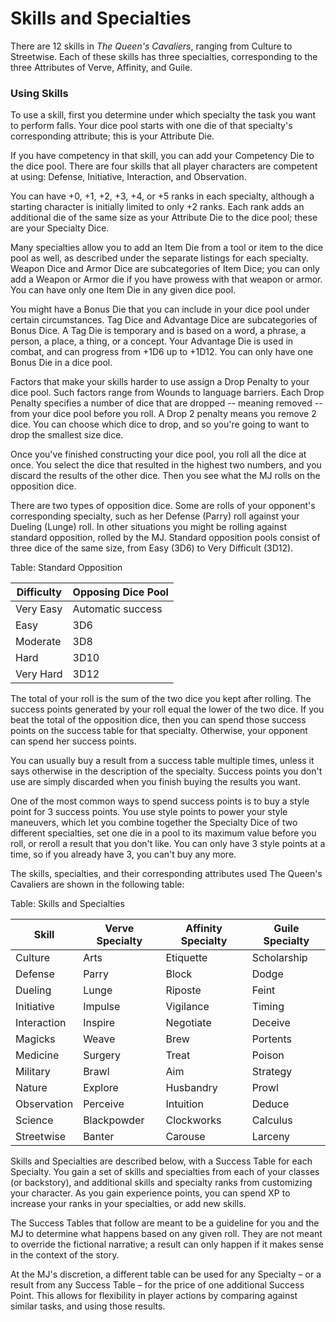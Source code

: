 # Skills and Specialties

There are 12 skills in *The Queen's Cavaliers*, ranging from Culture to
Streetwise. Each of these skills has three specialties, corresponding to
the three Attributes of Verve, Affinity, and Guile.

### Using Skills

To use a skill, first you determine under which specialty the task you
want to perform falls. Your dice pool starts with one die of that
specialty's corresponding attribute; this is your Attribute Die.

If you have competency in that skill, you can add your Competency Die to
the dice pool. There are four skills that all player characters are
competent at using: Defense, Initiative, Interaction, and Observation.

You can have +0, +1, +2, +3, +4, or +5 ranks in each specialty, although
a starting character is initially limited to only +2 ranks. Each rank
adds an additional die of the same size as your Attribute Die to the
dice pool; these are your Specialty Dice.

Many specialties allow you to add an Item Die from a tool or item to the
dice pool as well, as described under the separate listings for each
specialty. Weapon Dice and Armor Dice are subcategories of Item Dice;
you can only add a Weapon or Armor die if you have prowess with that
weapon or armor. You can have only one Item Die in any given dice pool.

You might have a Bonus Die that you can include in your dice pool under
certain circumstances. Tag Dice and Advantage Dice are subcategories of
Bonus Dice. A Tag Die is temporary and is based on a word, a phrase, a
person, a place, a thing, or a concept. Your Advantage Die is used in
combat, and can progress from +1D6 up to +1D12. You can only have one
Bonus Die in a dice pool.

Factors that make your skills harder to use assign a Drop Penalty to
your dice pool. Such factors range from Wounds to language barriers.
Each Drop Penalty specifies a number of dice that are dropped -- meaning
removed -- from your dice pool before you roll. A Drop 2 penalty means
you remove 2 dice. You can choose which dice to drop, and so you're
going to want to drop the smallest size dice.

Once you've finished constructing your dice pool, you roll all the dice
at once. You select the dice that resulted in the highest two numbers,
and you discard the results of the other dice. Then you see what the MJ
rolls on the opposition dice.

There are two types of opposition dice. Some are rolls of your
opponent's corresponding specialty, such as her Defense (Parry) roll
against your Dueling (Lunge) roll. In other situations you might be
rolling against standard opposition, rolled by the MJ. Standard
opposition pools consist of three dice of the same size, from Easy (3D6)
to Very Difficult (3D12).

Table: Standard Opposition

| Difficulty | Opposing Dice Pool |
| ---------- | ------------------ |
| Very Easy  | Automatic success  |
| Easy       | 3D6                |
| Moderate   | 3D8                |
| Hard       | 3D10               |
| Very Hard  | 3D12               |

The total of your roll is the sum of the two dice you kept after
rolling. The success points generated by your roll equal the lower of
the two dice. If you beat the total of the opposition dice, then you can
spend those success points on the success table for that specialty.
Otherwise, your opponent can spend her success points.

You can usually buy a result from a success table multiple times, unless
it says otherwise in the description of the specialty. Success points
you don't use are simply discarded when you finish buying the results
you want.

One of the most common ways to spend success points is to buy a style
point for 3 success points. You use style points to power your style
maneuvers, which let you combine together the Specialty Dice of two
different specialties, set one die in a pool to its maximum value before
you roll, or reroll a result that you don't like. You can only have 3
style points at a time, so if you already have 3, you can't buy any
more.

The skills, specialties, and their corresponding attributes used The
Queen's Cavaliers are shown in the following table:

Table: Skills and Specialties

| Skill       | Verve Specialty | Affinity Specialty | Guile Specialty |
| ----------- | --------------- | ------------------ | --------------- |
| Culture     | Arts            | Etiquette          | Scholarship     |
| Defense     | Parry           | Block              | Dodge           |
| Dueling     | Lunge           | Riposte            | Feint           |
| Initiative  | Impulse         | Vigilance          | Timing          |
| Interaction | Inspire         | Negotiate          | Deceive         |
| Magicks     | Weave           | Brew               | Portents        |
| Medicine    | Surgery         | Treat              | Poison          |
| Military    | Brawl           | Aim                | Strategy        |
| Nature      | Explore         | Husbandry          | Prowl           |
| Observation | Perceive        | Intuition          | Deduce          |
| Science     | Blackpowder     | Clockworks         | Calculus        |
| Streetwise  | Banter          | Carouse            | Larceny         |

Skills and Specialties are described below, with a Success Table for
each Specialty. You gain a set of skills and specialties from each of
your classes (or backstory), and additional skills and specialty ranks
from customizing your character. As you gain experience points, you can
spend XP to increase your ranks in your specialties, or add new skills.

The Success Tables that follow are meant to be a guideline for you and
the MJ to determine what happens based on any given roll. They are not
meant to override the fictional narrative; a result can only happen if
it makes sense in the context of the story.

At the MJ's discretion, a different table can be used for any Specialty
– or a result from any Success Table – for the price of one additional
Success Point. This allows for flexibility in player actions by
comparing against similar tasks, and using those results.

